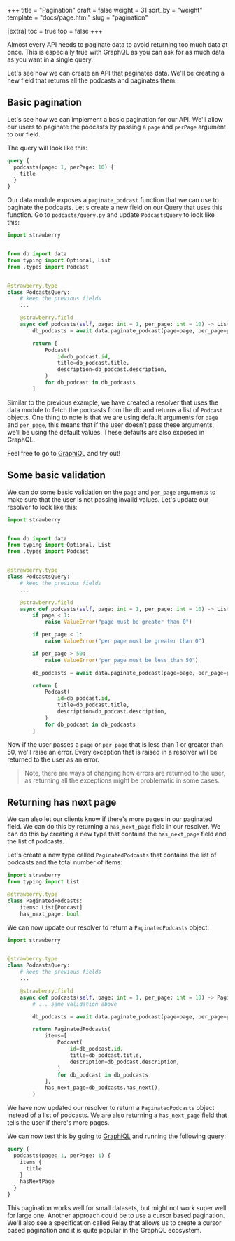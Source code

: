 +++
title = "Pagination"
draft = false
weight = 31
sort_by = "weight"
template = "docs/page.html"
slug = "pagination"

[extra]
toc = true
top = false
+++

Almost every API needs to paginate data to avoid returning too much data at
once. This is especially true with GraphQL as you can ask for as much data as
you want in a single query.

Let's see how we can create an API that paginates data. We'll be creating a new
field that returns all the podcasts and paginates them.

## Basic pagination

Let's see how we can implement a basic pagination for our API. We'll allow our
users to paginate the podcasts by passing a `page` and `perPage` argument to our
field.

The query will look like this:

```graphql
query {
  podcasts(page: 1, perPage: 10) {
    title
  }
}
```

Our data module exposes a `paginate_podcast` function that we can use to
paginate the podcasts. Let's create a new field on our Query that uses this
function. Go to `podcasts/query.py` and update `PodcastsQuery` to look like
this:

```python
import strawberry


from db import data
from typing import Optional, List
from .types import Podcast


@strawberry.type
class PodcastsQuery:
    # keep the previous fields
    ...

    @strawberry.field
    async def podcasts(self, page: int = 1, per_page: int = 10) -> List[Podcast]:
        db_podcasts = await data.paginate_podcast(page=page, per_page=per_page)

        return [
            Podcast(
                id=db_podcast.id,
                title=db_podcast.title,
                description=db_podcast.description,
            )
            for db_podcast in db_podcasts
        ]
```

Similar to the previous example, we have created a resolver that uses the data
module to fetch the podcasts from the db and returns a list of `Podcast`
objects. One thing to note is that we are using default arguments for `page` and
`per_page`, this means that if the user doesn't pass these arguments, we'll be
using the default values. These defaults are also exposed in GraphQL.

Feel free to go to [GraphiQL](http://localhost:8000/graphql) and try out!

## Some basic validation

We can do some basic validation on the `page` and `per_page` arguments to make
sure that the user is not passing invalid values. Let's update our resolver to
look like this:

```python
import strawberry


from db import data
from typing import Optional, List
from .types import Podcast


@strawberry.type
class PodcastsQuery:
    # keep the previous fields
    ...

    @strawberry.field
    async def podcasts(self, page: int = 1, per_page: int = 10) -> List[Podcast]:
        if page < 1:
            raise ValueError("page must be greater than 0")

        if per_page < 1:
            raise ValueError("per page must be greater than 0")

        if per_page > 50:
            raise ValueError("per page must be less than 50")

        db_podcasts = await data.paginate_podcast(page=page, per_page=per_page)

        return [
            Podcast(
                id=db_podcast.id,
                title=db_podcast.title,
                description=db_podcast.description,
            )
            for db_podcast in db_podcasts
        ]
```

Now if the user passes a `page` or `per_page` that is less than 1 or greater
than 50, we'll raise an error. Every exception that is raised in a resolver will
be returned to the user as an error.

> Note, there are ways of changing how errors are returned to the user, as
> returning all the exceptions might be problematic in some cases.

## Returning has next page

We can also let our clients know if there's more pages in our paginated field.
We can do this by returning a `has_next_page` field in our resolver. We can do
this by creating a new type that contains the `has_next_page` field and the list
of podcasts.

Let's create a new type called `PaginatedPodcasts` that contains the list of
podcasts and the total number of items:

```python
import strawberry
from typing import List

@strawberry.type
class PaginatedPodcasts:
    items: List[Podcast]
    has_next_page: bool
```

We can now update our resolver to return a `PaginatedPodcasts` object:

```python
import strawberry


@strawberry.type
class PodcastsQuery:
    # keep the previous fields
    ...

    @strawberry.field
    async def podcasts(self, page: int = 1, per_page: int = 10) -> PaginatedPodcasts:
        # ... same validation above

        db_podcasts = await data.paginate_podcast(page=page, per_page=per_page)

        return PaginatedPodcasts(
            items=[
                Podcast(
                    id=db_podcast.id,
                    title=db_podcast.title,
                    description=db_podcast.description,
                )
                for db_podcast in db_podcasts
            ],
            has_next_page=db_podcasts.has_next(),
        )
```

We have now updated our resolver to return a `PaginatedPodcasts` object instead
of a list of podcasts. We are also returning a `has_next_page` field that tells
the user if there's more pages.

We can now test this by going to [GraphiQL](http://localhost:8000/graphql) and
running the following query:

```graphql
query {
  podcasts(page: 1, perPage: 1) {
    items {
      title
    }
    hasNextPage
  }
}
```

This pagination works well for small datasets, but might not work super well for
large one. Another approach could be to use a cursor based pagination. We'll
also see a specification called Relay that allows us to create a cursor based
pagination and it is quite popular in the GraphQL ecosystem.
